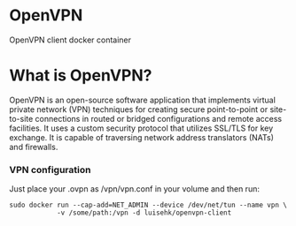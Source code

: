 # OpenVPN

OpenVPN client docker container

# What is OpenVPN?

OpenVPN is an open-source software application that implements virtual private
network (VPN) techniques for creating secure point-to-point or site-to-site
connections in routed or bridged configurations and remote access facilities.
It uses a custom security protocol that utilizes SSL/TLS for key exchange. It is
capable of traversing network address translators (NATs) and firewalls.

### VPN configuration

Just place your .ovpn as /vpn/vpn.conf in your volume and then run:

    sudo docker run --cap-add=NET_ADMIN --device /dev/net/tun --name vpn \
                -v /some/path:/vpn -d luisehk/openvpn-client 
